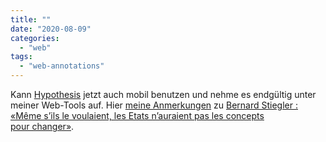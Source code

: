 ```yaml
---
title: ""
date: "2020-08-09"
categories: 
  - "web"
tags: 
  - "web-annotations"
---
```


Kann [Hypothesis](https://hypothes.is) jetzt auch mobil benutzen und nehme es endgültig unter meiner Web-Tools auf. Hier [meine Anmerkungen](https://hyp.is/go?url=https%3A%2F%2Fwww.liberation.fr%2Fdebats%2F2020%2F03%2F08%2Fbernard-stiegler-meme-s-ils-le-voulaient-les-etats-n-auraient-pas-les-concepts-pour-changer_1780988&group=__world__ "Anmerkungen zu einem Interview mit Bernard Stiegler") zu [Bernard Stiegler : «Même s’ils le voulaient, les Etats n’auraient pas les concepts pour changer»](https://www.liberation.fr/debats/2020/03/08/bernard-stiegler-meme-s-ils-le-voulaient-les-etats-n-auraient-pas-les-concepts-pour-changer_1780988).
